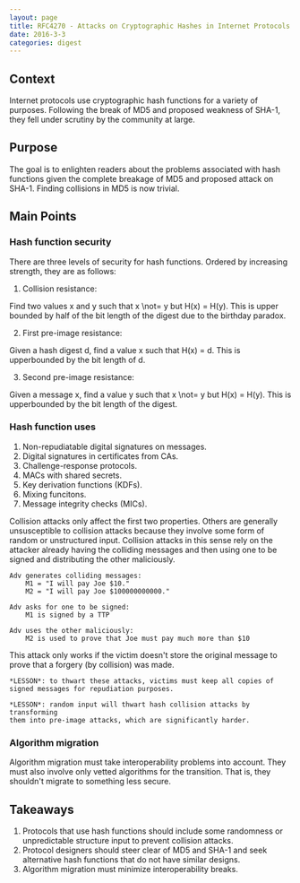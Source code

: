 ```yaml
---
layout: page
title: RFC4270 - Attacks on Cryptographic Hashes in Internet Protocols
date: 2016-3-3
categories: digest
---
```


## Context

Internet protocols use cryptographic hash functions for a variety of purposes. Following the break of MD5 and proposed weakness of SHA-1,
they fell under scrutiny by the community at large.

## Purpose

The goal is to enlighten readers about the problems
associated with hash functions given the complete breakage of MD5 and proposed
attack on SHA-1. Finding collisions in MD5 is now trivial.

## Main Points

### Hash function security

There are three levels of security for hash functions. Ordered by increasing
strength, they are as follows:

1. Collision resistance:

Find two values x and y such that x \not= y but H(x) = H(y). This is upper bounded
by half of the bit length of the digest due to the birthday paradox.

2. First pre-image resistance:

Given a hash digest d, find a value x such that H(x) = d. This is upperbounded
by the bit length of d.

3. Second pre-image resistance:

Given a message x, find a value y such that x \not= y but H(x) = H(y). This is
upperbounded by the bit length of the digest.

### Hash function uses

1. Non-repudiatable digital signatures on messages.
2. Digital signatures in certificates from CAs.
3. Challenge-response protocols.
4. MACs with shared secrets.
5. Key derivation functions (KDFs).
6. Mixing funcitons.
7. Message integrity checks (MICs).

Collision attacks only affect the first two properties. Others are generally
unsusceptible to collision attacks because they involve some form of random
or unstructured input. Collision attacks in this sense rely on the attacker
already having the colliding messages and then using one to be signed and
distributing the other maliciously.

~~~
Adv generates colliding messages:
    M1 = "I will pay Joe $10."
    M2 = "I will pay Joe $100000000000."

Adv asks for one to be signed:
    M1 is signed by a TTP

Adv uses the other maliciously:
    M2 is used to prove that Joe must pay much more than $10
~~~

This attack only works if the victim doesn't store the original message to
prove that a forgery (by collision) was made.

~~~
*LESSON*: to thwart these attacks, victims must keep all copies of signed messages for repudiation purposes.
~~~

~~~
*LESSON*: random input will thwart hash collision attacks by transforming
them into pre-image attacks, which are significantly harder.
~~~

### Algorithm migration

Algorithm migration must take interoperability problems into account. They must
also involve only vetted algorithms for the transition. That is, they shouldn't
migrate to something less secure.

## Takeaways

1. Protocols that use hash functions should include some randomness or unpredictable
structure input to prevent collision attacks.
2. Protocol designers should steer clear of MD5 and SHA-1 and seek alternative hash
functions that do not have similar designs.
3. Algorithm migration must minimize interoperability breaks.
